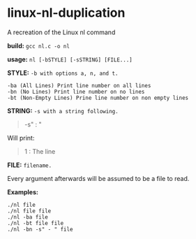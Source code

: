 # linux-nl-duplication
A recreation of the Linux nl command

**build:** `gcc nl.c -o nl`

**usage:** `nl [-bSTYLE] [-sSTRING] [FILE...]`

**STYLE:** `-b with options a, n, and t.`

```
-ba (All Lines) Print line number on all lines 
-bn (No Lines) Print line number on no lines
-bt (Non-Empty Lines) Prine line number on non empty lines
```

**STRING:** `-s with a string following.`

> -s" : "

Will print:

> 1 : The line

**FILE:** `filename.`

Every argument afterwards will be assumed to be a file to read.

**Examples:**

```
./nl file
./nl file file 
./nl -ba file
./nl -bt file file
./nl -bn -s" - " file
```
